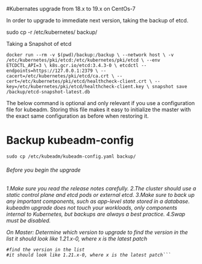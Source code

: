 
#Kubernates upgrade from 18.x to 19.x on CentOs-7
  
In order to upgrade to immediate next version, taking the backup of etcd.
  
  sudo cp -r /etc/kubernetes/ backup/
  
  Taking a Snapshot of etcd
  
  `docker run --rm -v $(pwd)/backup:/backup \
    --network host \
    -v /etc/kubernetes/pki/etcd:/etc/kubernetes/pki/etcd \
    --env ETCDCTL_API=3 \
    k8s.gcr.io/etcd:3.4.3-0 \
    etcdctl --endpoints=https://127.0.0.1:2379 \
    --cacert=/etc/kubernetes/pki/etcd/ca.crt \
    --cert=/etc/kubernetes/pki/etcd/healthcheck-client.crt \
    --key=/etc/kubernetes/pki/etcd/healthcheck-client.key \
    snapshot save /backup/etcd-snapshot-latest.db ` 
 
The below command is optional and only relevant if you use a configuration file for kubeadm. Storing this file makes it easy to initialize the master with the exact same configuration as before when restoring it.
  # Backup kubeadm-config
    sudo cp /etc/kubeadm/kubeadm-config.yaml backup/
  
  
<h6> Before you begin the upgrade <h6>
  1.Make sure you read the release notes carefully.
  2.The cluster should use a static control plane and etcd pods or external etcd.
  3.Make sure to back up any important components, such as app-level state stored in a database. kubeadm upgrade does not touch your workloads, only components       internal to Kubernetes, but backups are always a best practice.
  4.Swap must be disabled.
 
  On Master:
  Determine which version to upgrade to 
  find the version in the list
  it should look like 1.21.x-0, where x is the latest patch
  
  
  ```yum list --showduplicates kubeadm --disableexcludes=kubernetes
  #find the version in the list
  #it should look like 1.21.x-0, where x is the latest patch```

  
  
